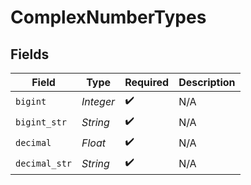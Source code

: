 # ComplexNumberTypes


## Fields

| Field              | Type               | Required           | Description        |
| ------------------ | ------------------ | ------------------ | ------------------ |
| `bigint`           | *Integer*          | :heavy_check_mark: | N/A                |
| `bigint_str`       | *String*           | :heavy_check_mark: | N/A                |
| `decimal`          | *Float*            | :heavy_check_mark: | N/A                |
| `decimal_str`      | *String*           | :heavy_check_mark: | N/A                |